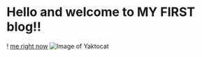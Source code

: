 # Hello and welcome to MY FIRST blog!! 
! [me right now](images/original.png)
![Image of Yaktocat](https://octodex.github.com/images/yaktocat.png)
